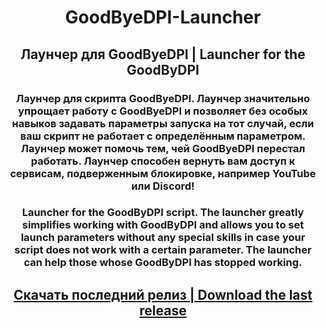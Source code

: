 <h1 align="center">GoodByeDPI-Launcher</h1>
<h2 align="center">Лаунчер для GoodByeDPI | Launcher for the GoodByDPI</h2>
<h3 align="center">Лаунчер для скрипта GoodByeDPI. Лаунчер значительно упрощает работу с GoodByeDPI и позволяет без особых навыков задавать параметры запуска на тот случай, если ваш скрипт не работает с определённым параметром. Лаунчер может помочь тем, чей GoodByeDPI перестал работать. Лаунчер способен вернуть вам доступ к сервисам, подверженным блокировке, например YouTube или Discord!</h3>
<h3 align="center">Launcher for the GoodByDPI script. The launcher greatly simplifies working with GoodByDPI and allows you to set launch parameters without any special skills in case your script does not work with a certain parameter. The launcher can help those whose GoodByDPI has stopped working.</h3>
<h2 align="center"><a href="https://github.com/0netervezer0/GoodByeDPI-Launcher/releases/tag/0.2">Скачать последний релиз | Download the last release</a></h2>
